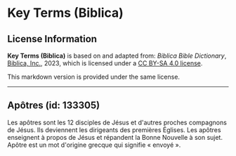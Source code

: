 # Key Terms (Biblica)

## License Information

**Key Terms (Biblica)** is based on and adapted from: _Biblica Bible Dictionary_, [Biblica, Inc.](https://www.biblica.com/), 2023, which is licensed under a [CC BY-SA 4.0 license](https://creativecommons.org/licenses/by-sa/4.0/legalcode.en).

This markdown version is provided under the same license.



--------------------------------

## Apôtres (id: 133305)

Les apôtres sont les 12 disciples de Jésus et d'autres proches compagnons de Jésus. Ils deviennent les dirigeants des premières Églises. Les apôtres enseignent à propos de Jésus et répandent la Bonne Nouvelle à son sujet. Apôtre est un mot d'origine grecque qui signifie « envoyé ».



